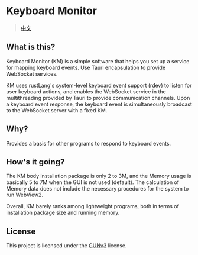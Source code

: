 # Keyboard Monitor

>   [中文](./README.md)

## What is this?

Keyboard Monitor (KM) is a simple software that helps you set up a service for mapping keyboard events. Use Tauri encapsulation to provide WebSocket services.

KM uses rustLang's system-level keyboard event support (rdev) to listen for user keyboard actions, and enables the WebSocket service in the multithreading provided by Tauri to provide communication channels. Upon a keyboard event response, the keyboard event is simultaneously broadcast to the WebSocket server with a fixed KM.

## Why?

Provides a basis for other programs to respond to keyboard events.

## How's it going?

The KM body installation package is only 2 to 3M, and the Memory usage is basically 5 to 7M when the GUI is not used (default). The calculation of Memory data does not include the necessary procedures for the system to run WebView2.

Overall, KM barely ranks among lightweight programs, both in terms of installation package size and running memory.

## License

This project is licensed under the [GUNv3](./LICENSE) license.
